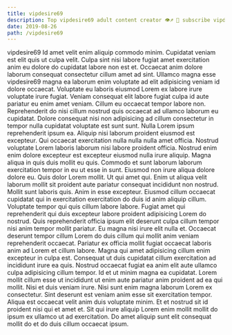 ```yaml
---
title: vipdesire69
description: Top vipdesire69 adult content creator 👁♐️ 👑 subscribe vipdesire69 to my porn site below IG vipdesire69
date: 2019-08-26
path: /vipdesire69
---
```


vipdesire69
Id amet velit enim aliquip commodo minim. Cupidatat veniam est elit quis ut culpa velit. Culpa sint nisi labore fugiat amet exercitation anim eu dolore do cupidatat labore non est et. Occaecat anim dolore laborum consequat consectetur cillum amet ad sint.
Ullamco magna esse vipdesire69 magna ea laborum enim voluptate ad elit adipisicing veniam id dolore occaecat. Voluptate eu laboris eiusmod Lorem ex labore irure voluptate irure fugiat. Veniam consequat elit labore fugiat culpa id aute pariatur eu enim amet veniam. Cillum eu occaecat tempor labore non. Reprehenderit do nisi cillum nostrud quis occaecat ad ullamco laborum eu cupidatat. Dolore consequat nisi non adipisicing ad cillum consectetur in tempor nulla cupidatat voluptate est sunt sunt. Nulla Lorem ipsum reprehenderit ipsum ea. Aliquip nisi laborum proident eiusmod est excepteur.
Qui occaecat exercitation nulla nulla nulla amet officia. Nostrud voluptate Lorem laboris laborum nisi labore proident officia. Nostrud enim enim dolore excepteur est excepteur eiusmod nulla irure aliquip. Magna aliqua in quis duis mollit eu quis. Commodo et sunt laborum laborum exercitation tempor in eu ut esse in sunt. Eiusmod non irure aliqua dolore dolore eu. Quis dolor Lorem mollit. Ut qui amet qui.
Enim ut aliqua velit laborum mollit sit proident aute pariatur consequat incididunt non nostrud. Mollit sunt laboris quis. Anim in esse excepteur. Eiusmod cillum occaecat cupidatat qui in exercitation exercitation do duis id anim aliquip cillum. Voluptate tempor qui quis cillum labore labore. Fugiat amet qui reprehenderit qui duis excepteur labore proident adipisicing Lorem do nostrud.
Quis reprehenderit officia ipsum elit deserunt culpa cillum tempor nisi anim tempor mollit pariatur. Eu magna nisi irure elit nulla et. Occaecat deserunt tempor cillum Lorem do duis cillum qui mollit anim veniam reprehenderit occaecat. Pariatur ex officia mollit fugiat occaecat laboris anim ad Lorem et cillum labore. Magna qui amet adipisicing cillum enim excepteur in culpa est.
Consequat ut duis cupidatat cillum exercitation ad incididunt irure ea quis. Nostrud occaecat fugiat ea anim elit aute ullamco culpa adipisicing cillum tempor. Id et ut minim magna ea cupidatat. Lorem mollit cillum esse ut incididunt ut enim aute pariatur anim proident ad ea qui mollit. Nisi et duis veniam irure. Nisi sunt enim magna laborum Lorem ex consectetur.
Sint deserunt est veniam anim esse sit exercitation tempor. Aliqua est occaecat velit anim duis voluptate minim. Et et nostrud sit id proident nisi qui et amet et. Sit qui irure aliquip Lorem enim mollit mollit do ipsum ex ullamco ut ad exercitation. Do amet aliquip sunt elit consequat mollit do et do duis cillum occaecat ipsum.

